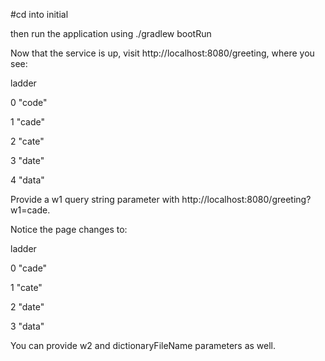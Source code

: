#cd into initial

then run the application using ./gradlew bootRun

Now that the service is up, visit http://localhost:8080/greeting, where you see:

	
	
ladder	

0	"code"

1	"cade"

2	"cate"

3	"date"

4	"data"


Provide a w1 query string parameter with http://localhost:8080/greeting?w1=cade. 

Notice the page changes to:


ladder	

0	"cade"

1	"cate"

2	"date"

3	"data"


You can provide w2 and dictionaryFileName parameters as well.

